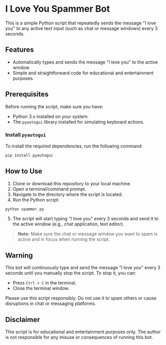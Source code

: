
# I Love You Spammer Bot

This is a simple Python script that repeatedly sends the message "I love you" to any active text input (such as chat or message windows) every 3 seconds.

## Features

- Automatically types and sends the message "I love you" to the active window.
- Simple and straightforward code for educational and entertainment purposes.

## Prerequisites

Before running the script, make sure you have:

- Python 3.x installed on your system.
- The `pyautogui` library installed for simulating keyboard actions.

### Install `pyautogui`

To install the required dependencies, run the following command:

```bash
pip install pyautogui
```

## How to Use

1. Clone or download this repository to your local machine.
2. Open a terminal/command prompt.
3. Navigate to the directory where the script is located.
4. Run the Python script:

```bash
python spammer.py
```

5. The script will start typing "I love you" every 3 seconds and send it to the active window (e.g., chat application, text editor).

> **Note**: Make sure the chat or message window you want to spam is active and in focus when running the script.

## Warning

This bot will continuously type and send the message "I love you" every 3 seconds until you manually stop the script. To stop it, you can:

- Press `Ctrl + C` in the terminal.
- Close the terminal window.

Please use this script responsibly. Do not use it to spam others or cause disruptions in chat or messaging platforms.

## Disclaimer

This script is for educational and entertainment purposes only. The author is not responsible for any misuse or consequences of running this bot.
